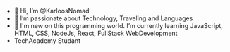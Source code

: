 - 👋 Hi, I’m @KarloosNomad
- 👀 I’m passionate about Technology, Traveling and Languages 
- 🌱 I'm new on this programming world. I’m currently learning JavaScript, HTML, CSS, NodeJs, React, FullStack WebDevelopment
- TechAcademy Studant


<!---
KarloosNomad/KarloosNomad is a ✨ special ✨ repository because its `README.md` (this file) appears on your GitHub profile.
You can click the Preview link to take a look at your changes.
--->
